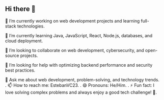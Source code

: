 ## Hi there 👋


🔭 I’m currently working on web development projects and learning full-stack technologies.

🌱 I’m currently learning Java, JavaScript, React, Node.js, databases, and cloud deployment.

👯 I’m looking to collaborate on web development, cybersecurity, and open-source projects.

🤔 I’m looking for help with optimizing backend performance and security best practices.

💬 Ask me about web development, problem-solving, and technology trends.
.
📫 How to reach me: EstebanVC23.
.
😄 Pronouns: He/Him.
.
⚡ Fun fact: I love solving complex problems and always enjoy a good tech challenge! 🚀.

